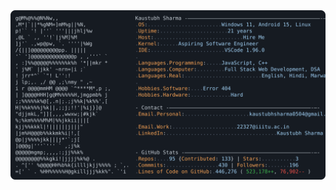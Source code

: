 <a href="https://github.com/Kaustubh22327/Kaustubh22327">
  <picture>
    <source media="(prefers-color-scheme: dark)" srcset="https://github.com/Kaustubh22327/Kaustubh22327/blob/main/light_Mode.svg">
    <img alt="Andrew Grant's GitHub Profile READ" src="https://github.com/Kaustubh22327/Kaustubh22327/blob/main/light_mode.svg">
  </picture>
</a>
